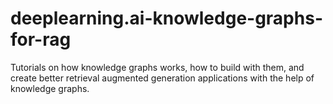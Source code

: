 # deeplearning.ai-knowledge-graphs-for-rag
Tutorials on how knowledge graphs works, how to build with them, and create better retrieval augmented generation applications with the help of knowledge graphs.
